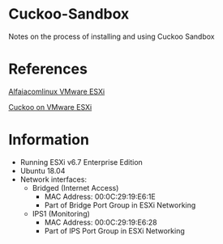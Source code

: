 # Cuckoo-Sandbox
Notes on the process of installing and using Cuckoo Sandbox

# References
[Alfaiacomlinux VMware ESXi](https://alfaiacomlinux.blogspot.com/2017/05/cuckoo-com-vmware-esxi.html)

[Cuckoo on VMware ESXi](https://alfaiacomlinux.blogspot.com/2017/05/cuckoo-com-vmware-esxi.html)

# Information
- Running ESXi v6.7 Enterprise Edition
- Ubuntu 18.04
- Network interfaces:
  - Bridged (Internet Access)
    - MAC Address: 00:0C:29:19:E6:1E
    - Part of Bridge Port Group in ESXi Networking
  - IPS1 (Monitoring)
    - MAC Address: 00:0C:29:19:E6:28
    - Part of IPS Port Group in ESXi Networking
